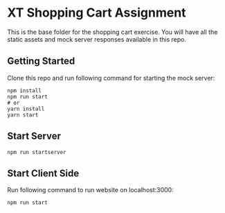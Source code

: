 # XT Shopping Cart Assignment

This is the base folder for the shopping cart exercise. You will have all the static assets and mock server responses available in this repo.

## Getting Started

Clone this repo and run following command for starting the mock server:

```
npm install
npm run start
# or
yarn install
yarn start
```

## Start Server
```
npm run startserver
```
 ## Start Client Side

Run following command to run website on localhost:3000:
```
npm run start
```
